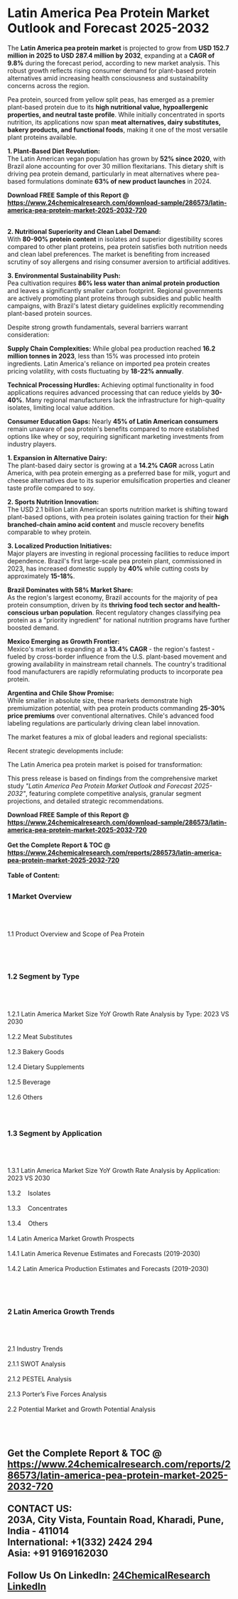 <h1>Latin America Pea Protein Market Outlook and Forecast 2025-2032</h1><p>The <strong>Latin America pea protein market</strong> is projected to grow from <strong>USD 152.7 million in 2025 to USD 287.4 million by 2032</strong>, expanding at a <strong>CAGR of 9.8%</strong> during the forecast period, according to new market analysis. This robust growth reflects rising consumer demand for plant-based protein alternatives amid increasing health consciousness and sustainability concerns across the region.</p><p>Pea protein, sourced from yellow split peas, has emerged as a premier plant-based protein due to its <strong>high nutritional value, hypoallergenic properties, and neutral taste profile</strong>. While initially concentrated in sports nutrition, its applications now span <strong>meat alternatives, dairy substitutes, bakery products, and functional foods</strong>, making it one of the most versatile plant proteins available.</p><p><strong>1. Plant-Based Diet Revolution:</strong><br>
The Latin American vegan population has grown by <strong>52% since 2020</strong>, with Brazil alone accounting for over 30 million flexitarians. This dietary shift is driving pea protein demand, particularly in meat alternatives where pea-based formulations dominate <strong>63% of new product launches</strong> in 2024.</p><div><b>Download FREE Sample of this Report @ 
            <a href="https://www.24chemicalresearch.com/download-sample/286573/latin-america-pea-protein-market-2025-2032-720">
            https://www.24chemicalresearch.com/download-sample/286573/latin-america-pea-protein-market-2025-2032-720</a></b></div><br><p><strong>2. Nutritional Superiority and Clean Label Demand:</strong><br>
With <strong>80-90% protein content</strong> in isolates and superior digestibility scores compared to other plant proteins, pea protein satisfies both nutrition needs and clean label preferences. The market is benefiting from increased scrutiny of soy allergens and rising consumer aversion to artificial additives.</p><p><strong>3. Environmental Sustainability Push:</strong><br>
Pea cultivation requires <strong>86% less water than animal protein production</strong> and leaves a significantly smaller carbon footprint. Regional governments are actively promoting plant proteins through subsidies and public health campaigns, with Brazil's latest dietary guidelines explicitly recommending plant-based protein sources.</p><p>Despite strong growth fundamentals, several barriers warrant consideration:</p><p><strong>Supply Chain Complexities:</strong> While global pea production reached <strong>16.2 million tonnes in 2023</strong>, less than 15% was processed into protein ingredients. Latin America's reliance on imported pea protein creates pricing volatility, with costs fluctuating by <strong>18-22% annually</strong>.</p><p><strong>Technical Processing Hurdles:</strong> Achieving optimal functionality in food applications requires advanced processing that can reduce yields by <strong>30-40%</strong>. Many regional manufacturers lack the infrastructure for high-quality isolates, limiting local value addition.</p><p><strong>Consumer Education Gaps:</strong> Nearly <strong>45% of Latin American consumers</strong> remain unaware of pea protein's benefits compared to more established options like whey or soy, requiring significant marketing investments from industry players.</p><p><strong>1. Expansion in Alternative Dairy:</strong><br>
The plant-based dairy sector is growing at a <strong>14.2% CAGR</strong> across Latin America, with pea protein emerging as a preferred base for milk, yogurt and cheese alternatives due to its superior emulsification properties and cleaner taste profile compared to soy.</p><p><strong>2. Sports Nutrition Innovation:</strong><br>
The USD 2.1 billion Latin American sports nutrition market is shifting toward plant-based options, with pea protein isolates gaining traction for their <strong>high branched-chain amino acid content</strong> and muscle recovery benefits comparable to whey protein.</p><p><strong>3. Localized Production Initiatives:</strong><br>
Major players are investing in regional processing facilities to reduce import dependence. Brazil's first large-scale pea protein plant, commissioned in 2023, has increased domestic supply by <strong>40%</strong> while cutting costs by approximately <strong>15-18%</strong>.</p><p><strong>Brazil Dominates with 58% Market Share:</strong><br>
As the region's largest economy, Brazil accounts for the majority of pea protein consumption, driven by its <strong>thriving food tech sector and health-conscious urban population</strong>. Recent regulatory changes classifying pea protein as a "priority ingredient" for national nutrition programs have further boosted demand.</p><p><strong>Mexico Emerging as Growth Frontier:</strong><br>
Mexico's market is expanding at a <strong>13.4% CAGR</strong> - the region's fastest - fueled by cross-border influence from the U.S. plant-based movement and growing availability in mainstream retail channels. The country's traditional food manufacturers are rapidly reformulating products to incorporate pea protein.</p><p><strong>Argentina and Chile Show Promise:</strong><br>
While smaller in absolute size, these markets demonstrate high premiumization potential, with pea protein products commanding <strong>25-30% price premiums</strong> over conventional alternatives. Chile's advanced food labeling regulations are particularly driving clean label innovation.</p><p>The market features a mix of global leaders and regional specialists:</p><p>Recent strategic developments include:</p><p>The Latin America pea protein market is poised for transformation:</p><p>This press release is based on findings from the comprehensive market study <em>"Latin America Pea Protein Market Outlook and Forecast 2025-2032"</em>, featuring complete competitive analysis, granular segment projections, and detailed strategic recommendations.</p><div><b>Download FREE Sample of this Report @ 
            <a href="https://www.24chemicalresearch.com/download-sample/286573/latin-america-pea-protein-market-2025-2032-720">
            https://www.24chemicalresearch.com/download-sample/286573/latin-america-pea-protein-market-2025-2032-720</a></b></div><br><div><b>Get the Complete Report & TOC @ 
            <a href="https://www.24chemicalresearch.com/reports/286573/latin-america-pea-protein-market-2025-2032-720">
            https://www.24chemicalresearch.com/reports/286573/latin-america-pea-protein-market-2025-2032-720</a></b></div><br>
            <b>Table of Content:</b><p><h2><span style="font-size:16px"><strong>1 Market Overview&nbsp;&nbsp; &nbsp;</strong></span></h2><br />
<br />
<p>1.1 Product Overview and Scope of Pea Protein&nbsp;</p><br />
<br />
<h2><strong><span style="font-size:16px">1.2 Segment by Type&nbsp;&nbsp; &nbsp;</span></strong></h2><br />
<br />
<p>1.2.1 Latin America Market Size YoY Growth Rate Analysis by Type: 2023 VS 2030&nbsp;&nbsp; &nbsp;<br /><br />
1.2.2 Meat Substitutes&nbsp;&nbsp; &nbsp;<br /><br />
1.2.3 Bakery Goods<br /><br />
1.2.4 Dietary Supplements<br /><br />
1.2.5 Beverage<br /><br />
1.2.6 Others<br /><br />
<br />
<h2><span style="font-size:16px"><strong>1.3 Segment by Application&nbsp;&nbsp;</strong></span></h2><br />
<br />
<p>1.3.1 Latin America Market Size YoY Growth Rate Analysis by Application: 2023 VS 2030&nbsp;&nbsp; &nbsp;<br /><br />
1.3.2&nbsp;&nbsp; &nbsp;Isolates<br /><br />
1.3.3&nbsp;&nbsp; &nbsp;Concentrates<br /><br />
1.3.4&nbsp;&nbsp; &nbsp;Others<br /><br />
1.4 Latin America Market Growth Prospects&nbsp;&nbsp; &nbsp;<br /><br />
1.4.1 Latin America Revenue Estimates and Forecasts (2019-2030)&nbsp;&nbsp; &nbsp;<br /><br />
1.4.2 Latin America Production Estimates and Forecasts (2019-2030)&nbsp;&nbsp;</p><br />
<br />
<h2><span style="font-size:16px"><strong>2 Latin America Growth Trends&nbsp;&nbsp; &nbsp;</strong></span></h2><br />
<br />
<p>2.1 Industry Trends&nbsp;&nbsp; &nbsp;<br /><br />
2.1.1 SWOT Analysis&nbsp;&nbsp; &nbsp;<br /><br />
2.1.2 PESTEL Analysis&nbsp;&nbsp; &nbsp;<br /><br />
2.1.3 Porter&rsquo;s Five Forces Analysis&nbsp;&nbsp; &nbsp;<br /><br />
2.2 Potential Market and Growth Potential Analysis&nbsp;&nbsp; &nbsp;</p><br />
<br />
<h2><span style=</p><div><b>Get the Complete Report & TOC @ 
            <a href="https://www.24chemicalresearch.com/reports/286573/latin-america-pea-protein-market-2025-2032-720">
            https://www.24chemicalresearch.com/reports/286573/latin-america-pea-protein-market-2025-2032-720</a></b></div><br><b>CONTACT US:</b><br>
            203A, City Vista, Fountain Road, Kharadi, Pune, India - 411014<br>
            International: +1(332) 2424 294<br>
            Asia: +91 9169162030 <br><br>
            Follow Us On LinkedIn: <a href="https://www.linkedin.com/company/24chemicalresearch/">24ChemicalResearch LinkedIn</a>